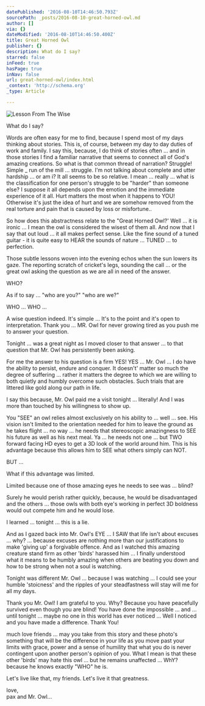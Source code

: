 ```yaml
---
datePublished: '2016-08-10T14:46:50.793Z'
sourcePath: _posts/2016-08-10-great-horned-owl.md
author: []
via: {}
dateModified: '2016-08-10T14:46:50.400Z'
title: Great Horned Owl
publisher: {}
description: What do I say?
starred: false
inFeed: true
hasPage: true
inNav: false
url: great-horned-owl/index.html
_context: 'http://schema.org'
_type: Article

---
```

![Lesson From The Wise](https://the-grid-user-content.s3-us-west-2.amazonaws.com/b4612360-aa09-45eb-a89b-3592314f5197.jpg)

What do I say?

Words are often easy for me to find, because I spend most of my days thinking about stories. This is, of course, between my day to day duties of work and family. I say this, because, I do think of stories often ... and in those stories I find a familiar narrative that seems to connect all of God's amazing creations. So what is that common thread of narration? Struggle! Simple \_ run of the mill ... struggle. I'm not talking about complete and utter hardship ... or am i? It all seems to be so relative. I mean ... really ... what is the classification for one person's struggle to be "harder" than someone else? I suppose it all depends upon the emotion and the immediate experience of it all. Hurt matters the most when it happens to YOU! Otherwise it's just the idea of hurt and we are somehow removed from the real torture and pain that is caused by loss or misfortune..

So how does this abstractness relate to the "Great Horned Owl?' Well ... it is ironic ... I mean the owl is considered the wisest of them all. And now that I say that out loud ... it all makes perfect sense. Like the fine sound of a tuned guitar - it is quite easy to HEAR the sounds of nature ... TUNED ... to perfection.

Those subtle lessons woven into the evening echos when the sun lowers its gaze. The reporting scratch of cricket's legs, sounding the call ... or the great owl asking the question as we are all in need of the answer.

WHO?

As if to say ... "who are you?" "who are we?"

WHO ... WHO ...

A wise question indeed. It's simple ... It's to the point and it's open to interpretation. Thank you ... MR. Owl for never growing tired as you push me to answer your question.

Tonight ... was a great night as I moved closer to that answer ... to that question that Mr. Owl has persistently been asking.

For me the answer to his question is a firm YES! YES ... Mr. Owl ... I do have the ability to persist, endure and conquer. It doesn't' matter so much the degree of suffering ... rather it matters the degree to which we are willing to both quietly and humbly overcome such obstacles. Such trials that are littered like gold along our path in life.

I say this because, Mr. Owl paid me a visit tonight ... literally! And I was more than touched by his willingness to show up.

You "SEE" an owl relies almost exclusively on his ability to ... well ... see. His vision isn't limited to the orientation needed for him to leave the ground as he takes flight ... no way ... he needs that stereoscopic amazingness to SEE his future as well as his next meal. Ya ... he needs not one ... but TWO forward facing HD eyes to get a 3D look of the world around him. This is his advantage because this allows him to SEE what others simply can NOT.

BUT ...

What if this advantage was limited.

Limited because one of those amazing eyes he needs to see was ... blind?

Surely he would perish rather quickly, because, he would be disadvantaged and the others ... those owls with both eye's working in perfect 3D boldness would out compete him and he would lose.

I learned ... tonight ... this is a lie.

And as I gazed back into Mr. Owl's EYE ... I SAW that life isn't about excuses ... why? ... because excuses are nothing more than our justifications to make 'giving up' a forgivable offence. And as I watched this amazing creature stand firm as other 'birds' harassed him ... I finally understood what it means to be humbly amazing when others are beating you down and how to be strong when not a soul is watching.

Tonight was different Mr. Owl ... because I was watching ... I could see your humble 'stoicness' and the ripples of your steadfastness will stay will me for all my days.

Thank you Mr. Owl! I am grateful to you. Why? Because you have peacefully survived even though you are blind! You have done the impossible ... and ... until tonight ... maybe no one in this world has ever noticed ... Well I noticed and you have made a difference. Thank You!

much love friends ... may you take from this story and these photo's something that will be the difference in your life as you move past your limits with grace, power and a sense of humility that what you do is never contingent upon another person's opinion of you. What I mean is that these other 'birds' may hate this owl ... but he remains unaffected ... WhY? because he knows exactly "WHO" he is.

Let's live like that, my friends. Let's live it that greatness.

love,  
pax and Mr. Owl...